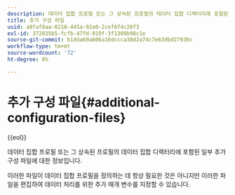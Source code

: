 ```yaml
---
description: 데이터 집합 프로필 또는 그 상속된 프로필의 데이터 집합 디렉터리에 포함된 일부 추가 구성 파일에 대한 정보입니다.
title: 추가 구성 파일
uuid: a8faf8aa-0218-445a-92a0-2cef6f4c26f3
exl-id: 372035b5-fcfb-47fd-919f-3f1309b98c1e
source-git-commit: b1dda69a606a16dccca30d2a74c7e63dbd27936c
workflow-type: tm+mt
source-wordcount: '72'
ht-degree: 8%

---
```


# 추가 구성 파일{#additional-configuration-files}

{{eol}}

데이터 집합 프로필 또는 그 상속된 프로필의 데이터 집합 디렉터리에 포함된 일부 추가 구성 파일에 대한 정보입니다.

이러한 파일이 데이터 집합 프로필을 정의하는 데 항상 필요한 것은 아니지만 이러한 파일을 편집하여 데이터 처리를 위한 추가 매개 변수를 지정할 수 있습니다.
